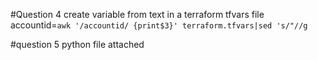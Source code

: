 #Question 4
create variable from text in a terraform tfvars file
accountid=`awk '/accountid/ {print$3}' terraform.tfvars|sed 's/"//g`

#question 5
python file attached

